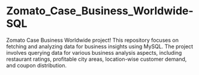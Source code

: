 # Zomato_Case_Business_Worldwide-SQL
Zomato Case Business Worldwide project! This repository focuses on fetching and analyzing data for business insights using MySQL. The project involves querying data for various business analysis aspects, including restaurant ratings, profitable city areas, location-wise customer demand, and coupon distribution.
